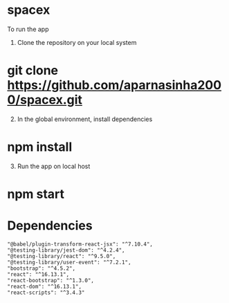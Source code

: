 # spacex
To run the app

1. Clone the repository on your local system
# git clone https://github.com/aparnasinha2000/spacex.git

2. In the global environment, install dependencies
# npm install

3. Run the app on local host
# npm start

# Dependencies 
    "@babel/plugin-transform-react-jsx": "^7.10.4",
    "@testing-library/jest-dom": "^4.2.4",
    "@testing-library/react": "^9.5.0",
    "@testing-library/user-event": "^7.2.1",
    "bootstrap": "^4.5.2",
    "react": "^16.13.1",
    "react-bootstrap": "^1.3.0",
    "react-dom": "^16.13.1",
    "react-scripts": "^3.4.3"
